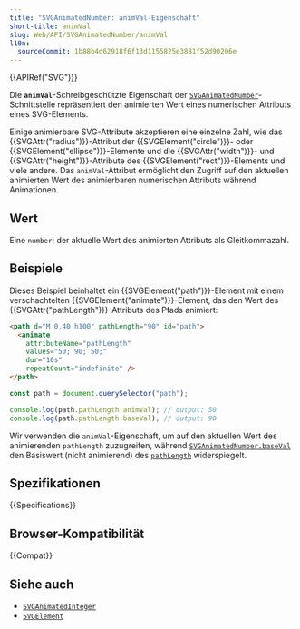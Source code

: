 ```yaml
---
title: "SVGAnimatedNumber: animVal-Eigenschaft"
short-title: animVal
slug: Web/API/SVGAnimatedNumber/animVal
l10n:
  sourceCommit: 1b88b4d62918f6f13d1155825e3881f52d90206e
---
```


{{APIRef("SVG")}}

Die **`animVal`**-Schreibgeschützte Eigenschaft der [`SVGAnimatedNumber`](/de/docs/Web/API/SVGAnimatedNumber)-Schnittstelle repräsentiert den animierten Wert eines numerischen Attributs eines SVG-Elements.

Einige animierbare SVG-Attribute akzeptieren eine einzelne Zahl, wie das {{SVGAttr("radius")}}-Attribut der {{SVGElement("circle")}}- oder {{SVGElement("ellipse")}}-Elemente und die {{SVGAttr("width")}}- und {{SVGAttr("height")}}-Attribute des {{SVGElement("rect")}}-Elements und viele andere. Das `animVal`-Attribut ermöglicht den Zugriff auf den aktuellen animierten Wert des animierbaren numerischen Attributs während Animationen.

## Wert

Eine `number`; der aktuelle Wert des animierten Attributs als Gleitkommazahl.

## Beispiele

Dieses Beispiel beinhaltet ein {{SVGElement("path")}}-Element mit einem verschachtelten {{SVGElement("animate")}}-Element, das den Wert des {{SVGAttr("pathLength")}}-Attributs des Pfads animiert:

```html
<path d="M 0,40 h100" pathLength="90" id="path">
  <animate
    attributeName="pathLength"
    values="50; 90; 50;"
    dur="10s"
    repeatCount="indefinite" />
</path>
```

```js
const path = document.querySelector("path");

console.log(path.pathLength.animVal); // output: 50
console.log(path.pathLength.baseVal); // output: 90
```

Wir verwenden die `animVal`-Eigenschaft, um auf den aktuellen Wert des animierenden `pathLength` zuzugreifen, während [`SVGAnimatedNumber.baseVal`](/de/docs/Web/API/SVGAnimatedNumber/baseVal) den Basiswert (nicht animierend) des [`pathLength`](/de/docs/Web/API/SVGGeometryElement/pathLength) widerspiegelt.

## Spezifikationen

{{Specifications}}

## Browser-Kompatibilität

{{Compat}}

## Siehe auch

- [`SVGAnimatedInteger`](/de/docs/Web/API/SVGAnimatedInteger)
- [`SVGElement`](/de/docs/Web/API/SVGElement)
